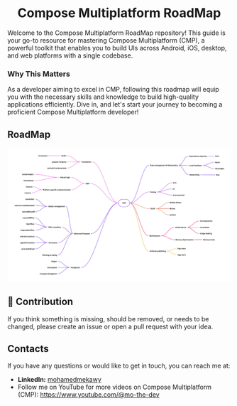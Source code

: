 <h1 align="center">Compose Multiplatform RoadMap</h1>
Welcome to the Compose Multiplatform RoadMap repository! This guide is your go-to resource for mastering Compose Multiplatform (CMP), a powerful toolkit that enables you to build UIs across Android, iOS, desktop, and web platforms with a single codebase.

### Why This Matters
As a developer aiming to excel in CMP, following this roadmap will equip you with the necessary skills and knowledge to build high-quality applications efficiently. Dive in, and let's start your journey to becoming a proficient Compose Multiplatform developer!

## RoadMap
![RoadMap](/images/roadmap.jpg)


## 🤝 Contribution
If you think something is missing, should be removed, or needs to be changed, please create an issue or open a pull request with your idea.

## Contacts
If you have any questions or would like to get in touch, you can reach me at:
- **LinkedIn:** [mohamedmekawy](https://www.linkedin.com/in/mohamedmekawy)
- Follow me on YouTube for more videos on Compose Multiplatform (CMP): https://www.youtube.com/@mo-the-dev
